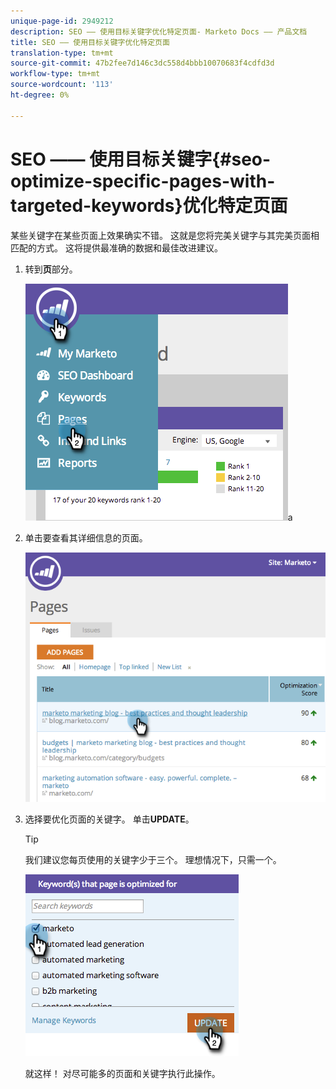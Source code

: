 ```yaml
---
unique-page-id: 2949212
description: SEO —— 使用目标关键字优化特定页面- Marketo Docs —— 产品文档
title: SEO —— 使用目标关键字优化特定页面
translation-type: tm+mt
source-git-commit: 47b2fee7d146c3dc558d4bbb10070683f4cdfd3d
workflow-type: tm+mt
source-wordcount: '113'
ht-degree: 0%

---
```



# SEO —— 使用目标关键字{#seo-optimize-specific-pages-with-targeted-keywords}优化特定页面

某些关键字在某些页面上效果确实不错。 这就是您将完美关键字与其完美页面相匹配的方式。 这将提供最准确的数据和最佳改进建议。

1. 转到&#x200B;**页**&#x200B;部分。

   ![](assets/image2014-9-18-12-3a52-3a28.png)a

1. 单击要查看其详细信息的页面。

   ![](assets/image2014-9-18-12-3a52-3a41.png)

1. 选择要优化页面的关键字。 单击&#x200B;**UPDATE**。

   >[!TIP]
   >
   >我们建议您每页使用的关键字少于三个。 理想情况下，只需一个。

   ![](assets/image2014-9-18-12-3a52-3a46.png)

   就这样！ 对尽可能多的页面和关键字执行此操作。


